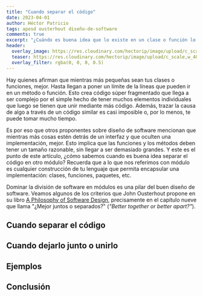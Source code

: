 ```yaml
---
title: "Cuando separar el código"
date: 2023-04-01
author: Héctor Patricio
tags: aposd ousterhout diseño-de-software
comments: true
excerpt: "¿Cuándo es buena idea que lo existe en un clase o función lo descompongas en varios elementos? En este artículo veremos algunos criterios para tomar esta decisión."
header:
  overlay_image: https://res.cloudinary.com/hectorip/image/upload/c_scale,w_1400/v1680411928/risto-kokkonen-HAIDBanzi8o-unsplash_okktgd.jpg
  teaser: https://res.cloudinary.com/hectorip/image/upload/c_scale,w_400/v1680411928/risto-kokkonen-HAIDBanzi8o-unsplash_okktgd.jpg
  overlay_filter: rgba(0, 0, 0, 0.5)
---
```


Hay quienes afirman que mientras más pequeñas sean tus clases o funciones, mejor. Hasta llegan a poner un límite de la líneas que pueden ir en un método o función. Esto crea código súper fragmentado que llega a ser complejo por el simple hecho de tener muchos elementos individuales que luego se tienen que unir mediante más código. Además, trazar la causa de algo a través de un código similar es casi imposible o, por lo menos, te puede tomar mucho tiempo.

Es por eso que otros proponentes sobre diseño de software mencionan que mientras más cosas estén detrás de un interfaz y que oculten una implementación, mejor. Esto implica que las funciones y los métodos deben tener un tamaño razonable, sin llegar a ser demasiado grandes. Y este es el punto de este artículo, ¿cómo sabemos cuando es buena idea separar el código en otro módulo? Recuerda que a lo que nos referimos con módulo es cualquier construcción de tu lenguaje que permita encapsular una implementación: clases, funciones, paquetes, etc.

Dominar la división de software en módulos es una pilar del buen diseño de software. Veamos algunos de los criterios que John Ousterhout propone en su libro [A Philosophy of Software Design](https://web.stanford.edu/~ouster/cgi-bin/book.php), precisamente en el capítulo nueve que llama "¿Mejor juntos o separados?" (_"Better together or better apart?"_).

## Cuando separar el código

## Cuando dejarlo junto o unirlo

## Ejemplos

## Conclusión
